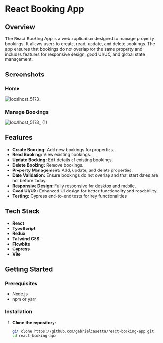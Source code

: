 # React Booking App

## Overview

The React Booking App is a web application designed to manage property bookings. It allows users to create, read, update, and delete bookings. The app ensures that bookings do not overlap for the same property and includes features for responsive design, good UI/UX, and global state management.

## Screenshots
### Home
![localhost_5173_](https://github.com/user-attachments/assets/61ff01a6-0def-442f-a63a-ee99544f21f7)

### Manage Bookings
![localhost_5173_ (1)](https://github.com/user-attachments/assets/e2aca3ea-d6c7-43d8-af1c-26fbe88aa72a)

## Features

- **Create Booking:** Add new bookings for properties.
- **Read Booking:** View existing bookings.
- **Update Booking:** Edit details of existing bookings.
- **Delete Booking:** Remove bookings.
- **Property Management:** Add, update, and delete properties.
- **Date Validation:** Ensure bookings do not overlap and that start dates are not before today.
- **Responsive Design:** Fully responsive for desktop and mobile.
- **Good UI/UX:** Enhanced UI design for better functionality and readability.
- **Testing:** Cypress end-to-end tests for key functionalities.

## Tech Stack

- **React**
- **TypeScript**
- **Redux**
- **Tailwind CSS**
- **Flowbite**
- **Cypress**
- **Vite**

## Getting Started

### Prerequisites

- Node.js
- npm or yarn

### Installation

1. **Clone the repository:**

   ```bash
   git clone https://github.com/gabrielcasetta/react-booking-app.git
   cd react-booking-app
